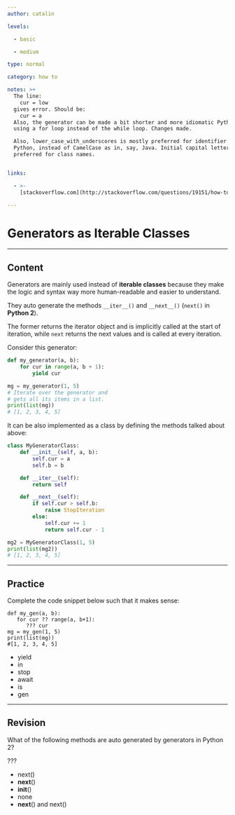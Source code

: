 ```yaml
---
author: catalin

levels:

  - basic

  - medium

type: normal

category: how to

notes: >+
  The line:
    cur = low
  gives error. Should be:
    cur = a
  Also, the generator can be made a bit shorter and more idiomatic Python by
  using a for loop instead of the while loop. Changes made.

  Also, lower_case_with_underscores is mostly preferred for identifier names in
  Python, instead of CamelCase as in, say, Java. Initial capital letter is
  preferred for class names.


links:

  - >-
    [stackoverflow.com](http://stackoverflow.com/questions/19151/how-to-make-class-iterable){website}

---
```


# Generators as Iterable Classes

---

## Content

Generators are mainly used instead of **iterable classes** because they make the logic and syntax way more human-readable and easier to understand.

They auto generate the methods `__iter__()` and `__next__()` (`next()` in **Python 2**).

The former returns the iterator object and is implicitly called at the start of iteration, while `next` returns the next values and is called at every iteration.

Consider this generator:

```python
def my_generator(a, b):
    for cur in range(a, b + 1):
        yield cur

mg = my_generator(1, 5)
# Iterate over the generator and
# gets all its items in a list.
print(list(mg))
# [1, 2, 3, 4, 5]
```

It can be also implemented as a class by defining the methods talked about above:

```python
class MyGeneratorClass:
    def __init__(self, a, b):
        self.cur = a
        self.b = b

    def __iter__(self):
        return self

    def __next__(self):
        if self.cur > self.b:
            raise StopIteration
        else:
            self.cur += 1
            return self.cur - 1

mg2 = MyGeneratorClass(1, 5)
print(list(mg2))
# [1, 2, 3, 4, 5]
```

---

## Practice

Complete the code snippet below such that it makes sense:

```
def my_gen(a, b):
   for cur ?? range(a, b+1):
      ??? cur
mg = my_gen(1, 5)
print(list(mg))
#[1, 2, 3, 4, 5]
```

- yield
- in
- stop
- await
- is
- gen

---

## Revision

What of the following methods are auto generated by generators in Python 2?

???

- next()
- **next**()
- **init**()
- none
- **next**() and next()
